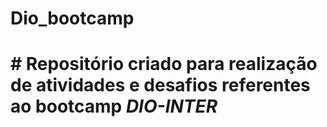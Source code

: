 # **Dio_bootcamp**
# # Repositório criado para realização de atividades e desafios referentes ao bootcamp  _DIO-INTER_
